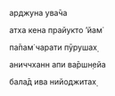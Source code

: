 арджуна ува̄ча

атха кена прайукто ’йам̇

па̄пам̇ чарати пӯрушах̣

аниччханн апи ва̄ршн̣ейа

бала̄д ива нийоджитах̣